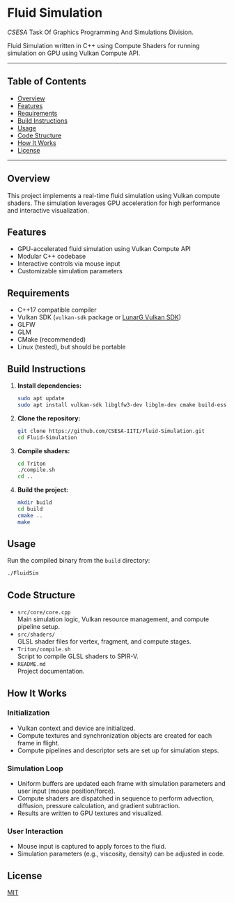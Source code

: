 # Fluid Simulation

*CSESA* Task Of Graphics Programming And Simulations Division.

Fluid Simulation written in C++ using Compute Shaders for running simulation on GPU using Vulkan Compute API.

---

## Table of Contents

- [Overview](#overview)
- [Features](#features)
- [Requirements](#requirements)
- [Build Instructions](#build-instructions)
- [Usage](#usage)
- [Code Structure](#code-structure)
- [How It Works](#how-it-works)
- [License](#license)

---

## Overview

This project implements a real-time fluid simulation using Vulkan compute shaders. The simulation leverages GPU acceleration for high performance and interactive visualization.

## Features

- GPU-accelerated fluid simulation using Vulkan Compute API
- Modular C++ codebase
- Interactive controls via mouse input
- Customizable simulation parameters

## Requirements

- C++17 compatible compiler
- Vulkan SDK (`vulkan-sdk` package or [LunarG Vulkan SDK](https://vulkan.lunarg.com/sdk/home))
- GLFW
- GLM
- CMake (recommended)
- Linux (tested), but should be portable

## Build Instructions

1. **Install dependencies:**
   ```bash
   sudo apt update
   sudo apt install vulkan-sdk libglfw3-dev libglm-dev cmake build-essential
   ```

2. **Clone the repository:**
   ```bash
   git clone https://github.com/CSESA-IITI/Fluid-Simulation.git
   cd Fluid-Simulation
   ```

3. **Compile shaders:**
   ```bash
   cd Triton
   ./compile.sh
   cd ..
   ```

4. **Build the project:**
   ```bash
   mkdir build
   cd build
   cmake ..
   make
   ```

## Usage

Run the compiled binary from the `build` directory:

```bash
./FluidSim
```

## Code Structure

- `src/core/core.cpp`  
  Main simulation logic, Vulkan resource management, and compute pipeline setup.
- `src/shaders/`  
  GLSL shader files for vertex, fragment, and compute stages.
- `Triton/compile.sh`  
  Script to compile GLSL shaders to SPIR-V.
- `README.md`  
  Project documentation.

## How It Works

### Initialization

- Vulkan context and device are initialized.
- Compute textures and synchronization objects are created for each frame in flight.
- Compute pipelines and descriptor sets are set up for simulation steps.

### Simulation Loop

- Uniform buffers are updated each frame with simulation parameters and user input (mouse position/force).
- Compute shaders are dispatched in sequence to perform advection, diffusion, pressure calculation, and gradient subtraction.
- Results are written to GPU textures and visualized.

### User Interaction

- Mouse input is captured to apply forces to the fluid.
- Simulation parameters (e.g., viscosity, density) can be adjusted in code.

## License

[MIT](LICENSE)

